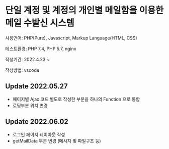 # 단일 계정 및 계정의 개인별 메일함을 이용한 메일 수발신 시스템

사용언어: PHP(Pure), Javascript, Markup Language(HTML, CSS)

테스트환경: PHP 7.4, PHP 5.7, nginx

작성기간: 2022.4.23 ~

작성방법: vscode

## Update 2022.05.27
- 페이지별 Ajax 코드 별도로 작성한 부분을 하나의 Function 으로 통합
- 로딩부분 위치 변경

## Update 2022.06.02
- 로그인 페이지 레이아웃 작성
- getMailData 부분 변경 (메시지 및 파일구조 등)